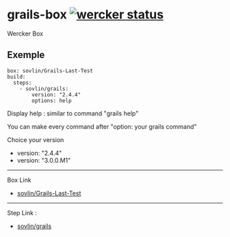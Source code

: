 # grails-box [![wercker status](https://app.wercker.com/status/c44bc7f82ab78a6b78fb3808f8aa8bcb/s/master "wercker status")](https://app.wercker.com/project/bykey/c44bc7f82ab78a6b78fb3808f8aa8bcb)

Wercker Box

Exemple
-----------
    box: sovlin/Grails-Last-Test
    build:
      steps:
        - sovlin/grails:
            version: "2.4.4"
            options: help
Display help : similar to command "grails help"


You can make every command after "option: your grails command"

Choice your version

* version: "2.4.4"
* version: "3.0.0.M1"

------------
Box Link
* [sovlin/Grails-Last-Test](https://app.wercker.com/#applications/54bef0a856767b466300069a/tab/details)

------------
Step Link :
* [sovlin/grails](https://app.wercker.com/#applications/54bfa58254bc9efd6b0a9df8/tab/details)
